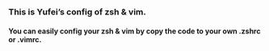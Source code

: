### This is Yufei’s config of zsh & vim.

#### You can easily config your zsh & vim by copy the code to your own .zshrc or .vimrc.
